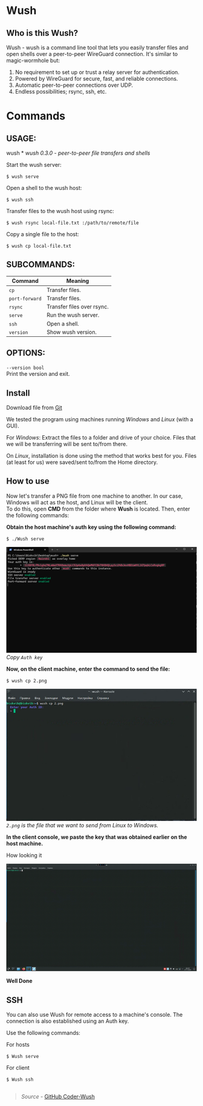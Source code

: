 # Wush

## Who is this Wush? 

Wush - wush is a command line tool that lets you easily transfer files and open shells over a peer-to-peer WireGuard connection. It's similar to magic-wormhole but: 

1. No requirement to set up or trust a relay server for authentication.  
2. Powered by WireGuard for secure, fast, and reliable connections.  
3. Automatic peer-to-peer connections over UDP.  
4. Endless possibilities; rsync, ssh, etc.  

# Commands

## USAGE:

wush <subcommand>
*
*wush 0.3.0 - peer-to-peer file transfers and shells*

Start the wush server:          

    $ wush serve  

Open a shell to the wush host:  

    $ wush ssh 

Transfer files to the wush host using rsync:  

    $ wush rsync local-file.txt :/path/to/remote/file  

Copy a single file to the host:  

    $ wush cp local-file.txt

## SUBCOMMANDS:
|     Command     |          Meaning           | 
|-----------------|----------------------------|
| `cp`            | Transfer files.            |   
| `port-forward`  | Transfer files.            |
| `rsync`         | Transfer files over rsync. | 
| `serve`         | Run the wush server.       |
| `ssh`           | Open a shell.              | 
| `version`       | Show wush version.         | 

## OPTIONS:
`--version bool`  
Print the version and exit.

## Install

Download file from [Git](https://github.com/coder/wush/releases/tag/v0.3.0)

We tested the program using machines running *Windows* and *Linux* (with a GUI).

For *Windows*: Extract the files to a folder and drive of your choice. Files that we will be transferring will be sent to/from there.

On *Linux*, installation is done using the method that works best for you. Files (at least for us) were saved/sent to/from the Home directory.

## How to use

Now let's transfer a PNG file from one machine to another. In our case, Windows will act as the host, and Linux will be the client.  
To do this, open **CMD** from the folder where **Wush** is located. Then, enter the following commands:

**Obtain the host machine's auth key using the following command:** 

    $ ./Wush serve 

![wushserve](images\wush\wushserve.png)
*Copy `Auth key`*

**Now, on the client machine, enter the command to send the file:**

    $ wush cp 2.png


![wushcp](images\wush\wushcp.png)
**`2.png`* is the file that we want to send from Linux to Windows.*  

**In the client console, we paste the key that was obtained earlier on the host machine.**


How looking it

![wushgif](images\wush\wush.gif)


**Well Done**

## SSH

You can also use Wush for remote access to a machine's console.
The connection is also established using an Auth key.

Use the following commands:

For hosts  

    $ Wush serve

For client 

    $ Wush ssh

## 

> *Source* - [GitHub Coder-Wush](https://github.com/coder/wush)